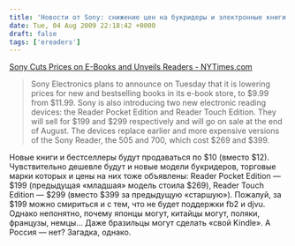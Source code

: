 ```yaml
---
title: 'Новости от Sony: снижение цен на букридеры и электронные книги'
date: Tue, 04 Aug 2009 22:18:42 +0000
draft: false
tags: ['ereaders']
---
```


[Sony Cuts Prices on E-Books and Unveils Readers - NYTimes.com](http://www.nytimes.com/2009/08/05/technology/personaltech/05sony.html)

> Sony Electronics plans to announce on Tuesday that it is lowering prices for new and bestselling books in its e-book store, to $9.99 from $11.99. Sony is also introducing two new electronic reading devices: the Reader Pocket Edition and Reader Touch Edition. They will sell for $199 and $299 respectively and will go on sale at the end of August. The devices replace earlier and more expensive versions of the Sony Reader, the 505 and 700, which cost $269 and $399.

Новые книги и бестселлеры будут продаваться по $10 (вместо $12). Чувствительно дешевле будут и новые модели букридеров, торговые марки которых и цены на них тоже объявлены: Reader Pocket Edition — $199 (предыдущая «младшая» модель стоила $269), Reader Touch Edition — $299 (вместо $399 за предыдущую «старшую»). Пожалуй, за $199 можно смириться и с тем, что не будет поддержки fb2 и djvu. Однако непонятно, почему японцы могут, китайцы могут, поляки, французы, немцы… Даже бразильцы могут сделать «свой Kindle». А Россия — нет? Загадка, однако.